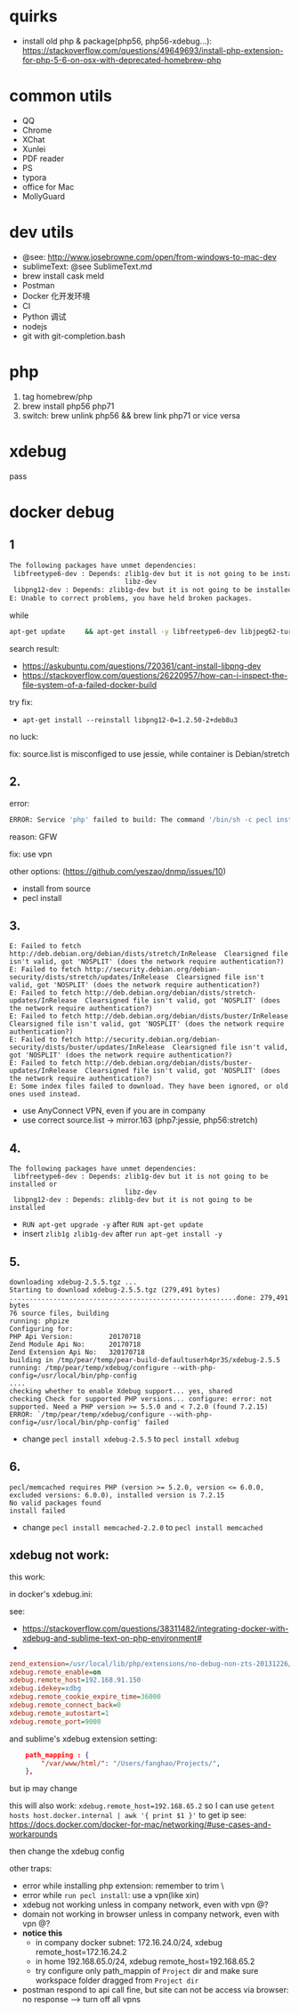 # quirks
- install old php & package(php56, php56-xdebug...): https://stackoverflow.com/questions/49649693/install-php-extension-for-php-5-6-on-osx-with-deprecated-homebrew-php

# common utils
- QQ
- Chrome
- XChat
- Xunlei
- PDF reader
- PS
- typora
- office for Mac
- MollyGuard

# dev utils
- @see: http://www.josebrowne.com/open/from-windows-to-mac-dev
- sublimeText: @see SublimeText.md
- brew install cask meld
- Postman
- Docker 化开发环境
- CI
- Python 调试
- nodejs
- git with git-completion.bash

# php

1. tag homebrew/php
2. brew install php56 php71
3. switch: brew unlink php56 && brew link php71 or vice versa

# xdebug

pass

# docker debug

## 1

```sh
The following packages have unmet dependencies:
 libfreetype6-dev : Depends: zlib1g-dev but it is not going to be installed or
                             libz-dev
 libpng12-dev : Depends: zlib1g-dev but it is not going to be installed
E: Unable to correct problems, you have held broken packages.
```

while

```sh
apt-get update     && apt-get install -y libfreetype6-dev libjpeg62-turbo-dev libpng-dev     && docker-php-ext-configure gd --with-freetype-dir=/usr/include/ --with-jpeg-dir=/usr/include/     && docker-php-ext-install gd     && :    && apt-get install -y libicu-dev     && docker-php-ext-install intl     && :    && apt-get install -y libxml2-dev     && apt-get install -y libxslt-dev     && docker-php-ext-install soap     && docker-php-ext-install xsl     && docker-php-ext-install xmlrpc     && docker-php-ext-install wddx     && :    && apt-get install -y libbz2-dev     && docker-php-ext-install bz2     && :    && docker-php-ext-install zip     && docker-php-ext-install pcntl     && docker-php-ext-install pdo_mysql     && docker-php-ext-install mysqli     && docker-php-ext-install mbstring     && docker-php-ext-install exif     && docker-php-ext-install bcmath     && docker-php-ext-install calendar     && docker-php-ext-install sockets     && docker-php-ext-install gettext     && docker-php-ext-install shmop     && docker-php-ext-install sysvmsg     && docker-php-ext-install sysvsem     && docker-php-ext-install sysvshm     && docker-php-ext-install opcache
```

search result:

- https://askubuntu.com/questions/720361/cant-install-libpng-dev
- https://stackoverflow.com/questions/26220957/how-can-i-inspect-the-file-system-of-a-failed-docker-build

try fix:
- `apt-get install --reinstall libpng12-0=1.2.50-2+deb8u3`

no luck:

fix: source.list is misconfiged to use jessie, while container is Debian/stretch

## 2.

error:

```sh
ERROR: Service 'php' failed to build: The command '/bin/sh -c pecl install redis-3.1.4     && docker-php-ext-enable redis     && :    && pecl install xdebug-2.5.5     && docker-php-ext-enable xdebug     && :    && apt-get install -y libmagickwand-dev     && pecl install imagick-3.4.3     && docker-php-ext-enable imagick     && :    && apt-get install -y libmemcached-dev zlib1g-dev     && pecl install memcached-2.2.0     && docker-php-ext-enable memcached' returned a non-zero code: 1
```

reason: GFW

fix: use vpn

other options: (https://github.com/yeszao/dnmp/issues/10)
- install from source
- pecl install <localPackage>

## 3.

```
E: Failed to fetch http://deb.debian.org/debian/dists/stretch/InRelease  Clearsigned file isn't valid, got 'NOSPLIT' (does the network require authentication?)
E: Failed to fetch http://security.debian.org/debian-security/dists/stretch/updates/InRelease  Clearsigned file isn't valid, got 'NOSPLIT' (does the network require authentication?)
E: Failed to fetch http://deb.debian.org/debian/dists/stretch-updates/InRelease  Clearsigned file isn't valid, got 'NOSPLIT' (does the network require authentication?)
E: Failed to fetch http://deb.debian.org/debian/dists/buster/InRelease  Clearsigned file isn't valid, got 'NOSPLIT' (does the network require authentication?)
E: Failed to fetch http://security.debian.org/debian-security/dists/buster/updates/InRelease  Clearsigned file isn't valid, got 'NOSPLIT' (does the network require authentication?)
E: Failed to fetch http://deb.debian.org/debian/dists/buster-updates/InRelease  Clearsigned file isn't valid, got 'NOSPLIT' (does the network require authentication?)
E: Some index files failed to download. They have been ignored, or old ones used instead.
```

- use AnyConnect VPN, even if you are in company
- use correct source.list -> mirror.163 (php7:jessie, php56:stretch)

## 4.

```
The following packages have unmet dependencies:
 libfreetype6-dev : Depends: zlib1g-dev but it is not going to be installed or
                             libz-dev
 libpng12-dev : Depends: zlib1g-dev but it is not going to be installed
```

- `RUN apt-get upgrade -y` after `RUN apt-get update`
- insert `zlib1g zlib1g-dev` after `run apt-get install -y`

## 5.

```
downloading xdebug-2.5.5.tgz ...
Starting to download xdebug-2.5.5.tgz (279,491 bytes)
.........................................................done: 279,491 bytes
76 source files, building
running: phpize
Configuring for:
PHP Api Version:         20170718
Zend Module Api No:      20170718
Zend Extension Api No:   320170718
building in /tmp/pear/temp/pear-build-defaultuserh4pr3S/xdebug-2.5.5
running: /tmp/pear/temp/xdebug/configure --with-php-config=/usr/local/bin/php-config
....
checking whether to enable Xdebug support... yes, shared
checking Check for supported PHP versions... configure: error: not supported. Need a PHP version >= 5.5.0 and < 7.2.0 (found 7.2.15)
ERROR: `/tmp/pear/temp/xdebug/configure --with-php-config=/usr/local/bin/php-config' failed
```

- change `pecl install xdebug-2.5.5` to `pecl install xdebug`

## 6.

```
pecl/memcached requires PHP (version >= 5.2.0, version <= 6.0.0, excluded versions: 6.0.0), installed version is 7.2.15
No valid packages found
install failed
```

- change `pecl install memcached-2.2.0` to `pecl install memcached`

## xdebug not work:

this work:

in docker's xdebug.ini:

see:
- <https://stackoverflow.com/questions/38311482/integrating-docker-with-xdebug-and-sublime-text-on-php-environment#>
-

```ini
zend_extension=/usr/local/lib/php/extensions/no-debug-non-zts-20131226/xdebug.so
xdebug.remote_enable=on
xdebug.remote_host=192.168.91.150
xdebug.idekey=xdbg
xdebug.remote_cookie_expire_time=36000
xdebug.remote_connect_back=0
xdebug.remote_autostart=1
xdebug.remote_port=9000
```

and sublime's xdebug extension setting:

```json
    path_mapping : {
        "/var/www/html/": "/Users/fanghao/Projects/",
    },
```

but ip may change

this will also work: `xdebug.remote_host=192.168.65.2`
so I can use `getent hosts host.docker.internal | awk '{ print $1 }'` to get ip
see: <https://docs.docker.com/docker-for-mac/networking/#use-cases-and-workarounds>

then change the xdebug config

other traps:

- error while installing php extension: remember to trim \
- error while `run pecl install`: use a vpn(like xin)
- xdebug not working unless in company network, even with vpn @?
- domain not working in browser unless in company network, even with vpn @?
- **notice this**
    + in company docker subnet: 172.16.24.0/24, xdebug remote_host=172.16.24.2
    + in home 192.168.65.0/24, xdebug remote_host=192.168.65.2
    + try configure only path_mappin of `Project` dir and make sure workspace folder dragged from `Project dir`
- postman respond to api call fine, but site can not be access via browser: no response --> turn off all vpns